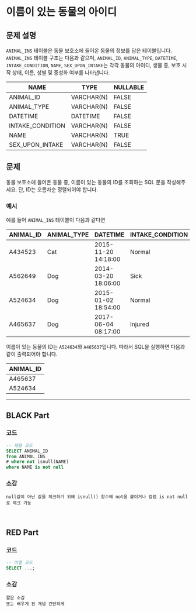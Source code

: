 # 이름이 있는 동물의 아이디

## 문제 설명

`ANIMAL_INS` 테이블은 동물 보호소에 들어온 동물의 정보를 담은 테이블입니다. `ANIMAL_INS` 테이블 구조는 다음과 같으며, `ANIMAL_ID`, `ANIMAL_TYPE`, `DATETIME`, `INTAKE_CONDITION`, `NAME`, `SEX_UPON_INTAKE`는 각각 동물의 아이디, 생물 종, 보호 시작 상태, 이름, 성별 및 중성화 여부를 나타냅니다.

| NAME             | TYPE        | NULLABLE | 
|------------------|-------------|----------|
| ANIMAL_ID        | VARCHAR(N)  | FALSE    |
| ANIMAL_TYPE      | VARCHAR(N)  | FALSE    |
| DATETIME         | DATETIME    | FALSE    |
| INTAKE_CONDITION | VARCHAR(N)  | FALSE    |
| NAME             | VARCHAR(N)  | TRUE     |
| SEX_UPON_INTAKE  | VARCHAR(N)  | FALSE    |

## 문제

동물 보호소에 들어온 동물 중, 이름이 있는 동물의 ID를 조회하는 SQL 문을 작성해주세요. 단, ID는 오름차순 정렬되어야 합니다.

### 예시

예를 들어 `ANIMAL_INS` 테이블이 다음과 같다면

| ANIMAL_ID | ANIMAL_TYPE | DATETIME           | INTAKE_CONDITION | NAME        | SEX_UPON_INTAKE |
|-----------|-------------|--------------------|------------------|-------------|-----------------|
| A434523   | Cat         | 2015-11-20 14:18:00| Normal           | NULL        | Spayed Female   |
| A562649   | Dog         | 2014-03-20 18:06:00| Sick             | NULL        | Spayed Female   |
| A524634   | Dog         | 2015-01-02 18:54:00| Normal           | *Belle      | Intact Female   |
| A465637   | Dog         | 2017-06-04 08:17:00| Injured          | *Commander | Neutered Male   |

이름이 있는 동물의 ID는 `A524634`와 `A465637`입니다. 따라서 SQL을 실행하면 다음과 같이 출력되어야 합니다.

| ANIMAL_ID |
|-----------|
| A465637   |
| A524634   |



---


## BLACK Part

### 코드
```sql
-- 재용 코드
SELECT ANIMAL_ID
from ANIMAL_INS
# where not isnull(NAME)
where NAME is not null
```
### 소감
```plaintext
null값이 아닌 값을 체크하기 위해 isnull() 함수에 not을 붙이거나 컬럼 is not null로 체크 가능
```

<br/>


## RED Part

### 코드
```sql
-- 이열 코드
SELECT ...;
```
### 소감
```plaintext
짧은 소감
또는 배우게 된 개념 간단하게
```

